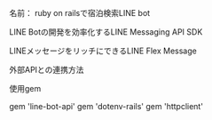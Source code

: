 名前： ruby on railsで宿泊検索LINE bot

LINE Botの開発を効率化するLINE Messaging API SDK

LINEメッセージをリッチにできるLINE Flex Message

外部APIとの連携方法

使用gem

gem 'line-bot-api' 
gem 'dotenv-rails' 
gem 'httpclient' 